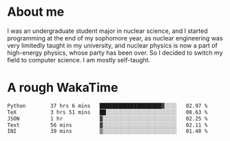 # About me

I was an undergraduate student major in nuclear science, and I started programming at the end of my sophomore year, as nuclear engineering was very limitedly taught in my university, and nuclear physics is now a part of high-energy physics, whose party has been over. So I decided to switch my field to computer science. I am mostly self-taught.


# A rough WakaTime

<!--START_SECTION:waka-->

```txt
Python        37 hrs 6 mins   ████████████████████▓░░░░   82.97 %
TeX           3 hrs 51 mins   ██░░░░░░░░░░░░░░░░░░░░░░░   08.63 %
JSON          1 hr            ▓░░░░░░░░░░░░░░░░░░░░░░░░   02.25 %
Text          56 mins         ▓░░░░░░░░░░░░░░░░░░░░░░░░   02.11 %
INI           39 mins         ▒░░░░░░░░░░░░░░░░░░░░░░░░   01.48 %
```

<!--END_SECTION:waka-->

